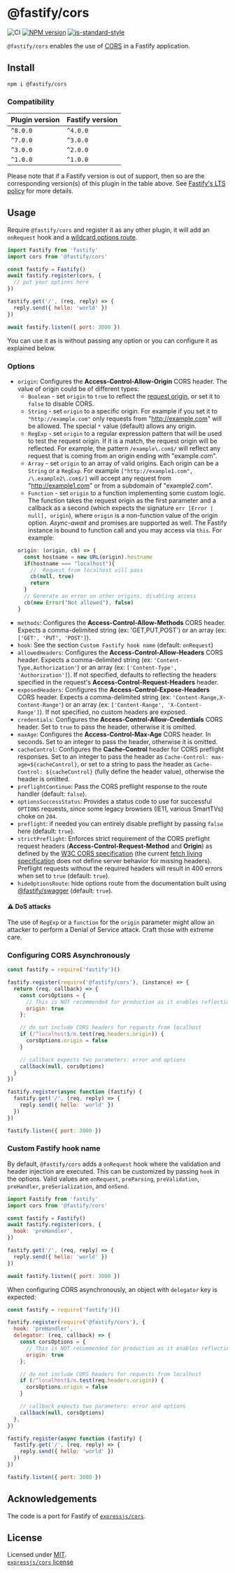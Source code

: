 # @fastify/cors

![CI](https://github.com/fastify/fastify-cors/workflows/CI/badge.svg)
[![NPM version](https://img.shields.io/npm/v/@fastify/cors.svg?style=flat)](https://www.npmjs.com/package/@fastify/cors)
[![js-standard-style](https://img.shields.io/badge/code%20style-standard-brightgreen.svg?style=flat)](https://standardjs.com/)


`@fastify/cors` enables the use of [CORS](https://en.wikipedia.org/wiki/Cross-origin_resource_sharing) in a Fastify application.

## Install
```
npm i @fastify/cors
```

### Compatibility

| Plugin version | Fastify version |
| -------------- |---------------- |
| `^8.0.0`       | `^4.0.0`        |
| `^7.0.0`       | `^3.0.0`        |
| `^3.0.0`       | `^2.0.0`        |
| `^1.0.0`       | `^1.0.0`        |


Please note that if a Fastify version is out of support, then so are the corresponding version(s) of this plugin
in the table above.
See [Fastify's LTS policy](https://github.com/fastify/fastify/blob/main/docs/Reference/LTS.md) for more details.

## Usage
Require `@fastify/cors` and register it as any other plugin, it will add an `onRequest` hook and a [wildcard options route](https://github.com/fastify/fastify/issues/326#issuecomment-411360862).
```js
import Fastify from 'fastify'
import cors from '@fastify/cors'

const fastify = Fastify()
await fastify.register(cors, { 
  // put your options here
})

fastify.get('/', (req, reply) => {
  reply.send({ hello: 'world' })
})

await fastify.listen({ port: 3000 })
```
You can use it as is without passing any option or you can configure it as explained below.
### Options
* `origin`: Configures the **Access-Control-Allow-Origin** CORS header. The value of origin could be of different types:
  - `Boolean` - set `origin` to `true` to reflect the [request origin](http://tools.ietf.org/html/draft-abarth-origin-09), or set it to `false` to disable CORS.
  - `String` - set `origin` to a specific origin. For example if you set it to `"http://example.com"` only requests from "http://example.com" will be allowed. The special `*` value (default) allows any origin.
  - `RegExp` - set `origin` to a regular expression pattern that will be used to test the request origin. If it is a match, the request origin will be reflected. For example, the pattern `/example\.com$/` will reflect any request that is coming from an origin ending with "example.com".
  - `Array` - set `origin` to an array of valid origins. Each origin can be a `String` or a `RegExp`. For example `["http://example1.com", /\.example2\.com$/]` will accept any request from "http://example1.com" or from a subdomain of "example2.com".
  - `Function` - set `origin` to a function implementing some custom logic. The function takes the request origin as the first parameter and a callback as a second (which expects the signature `err [Error | null], origin`), where `origin` is a non-function value of the origin option. *Async-await* and promises are supported as well. The Fastify instance is bound to function call and you may access via `this`. For example: 
  ```js
  origin: (origin, cb) => {
    const hostname = new URL(origin).hostname
    if(hostname === "localhost"){
      //  Request from localhost will pass
      cb(null, true)
      return
    }
    // Generate an error on other origins, disabling access
    cb(new Error("Not allowed"), false)
  }
  ```
* `methods`: Configures the **Access-Control-Allow-Methods** CORS header. Expects a comma-delimited string (ex: 'GET,PUT,POST') or an array (ex: `['GET', 'PUT', 'POST']`).
* `hook`: See the section `Custom Fastify hook name` (default: `onRequest`)
* `allowedHeaders`: Configures the **Access-Control-Allow-Headers** CORS header. Expects a comma-delimited string (ex: `'Content-Type,Authorization'`) or an array (ex: `['Content-Type', 'Authorization']`). If not specified, defaults to reflecting the headers specified in the request's **Access-Control-Request-Headers** header.
* `exposedHeaders`: Configures the **Access-Control-Expose-Headers** CORS header. Expects a comma-delimited string (ex: `'Content-Range,X-Content-Range'`) or an array (ex: `['Content-Range', 'X-Content-Range']`). If not specified, no custom headers are exposed.
* `credentials`: Configures the **Access-Control-Allow-Credentials** CORS header. Set to `true` to pass the header, otherwise it is omitted.
* `maxAge`: Configures the **Access-Control-Max-Age** CORS header. In seconds. Set to an integer to pass the header, otherwise it is omitted.
* `cacheControl`: Configures the **Cache-Control** header for CORS preflight responses. Set to an integer to pass the header as `Cache-Control: max-age=${cacheControl}`, or set to a string to pass the header as `Cache-Control: ${cacheControl}` (fully define the header value), otherwise the header is omitted.
* `preflightContinue`: Pass the CORS preflight response to the route handler (default: `false`).
* `optionsSuccessStatus`: Provides a status code to use for successful `OPTIONS` requests, since some legacy browsers (IE11, various SmartTVs) choke on `204`.
* `preflight`: if needed you can entirely disable preflight by passing `false` here (default: `true`).
* `strictPreflight`: Enforces strict requirement of the CORS preflight request headers (**Access-Control-Request-Method** and **Origin**) as defined by the [W3C CORS specification](https://www.w3.org/TR/2020/SPSD-cors-20200602/#resource-preflight-requests) (the current [fetch living specification](https://fetch.spec.whatwg.org/) does not define server behavior for missing headers). Preflight requests without the required headers will result in 400 errors when set to `true` (default: `true`).
* `hideOptionsRoute`: hide options route from the documentation built using [@fastify/swagger](https://github.com/fastify/fastify-swagger) (default: `true`).

#### :warning: DoS attacks

The use of `RegExp` or a `function` for the `origin` parameter might allow an attacker to perform a Denial of Service
attack. Craft those with extreme care.

### Configuring CORS Asynchronously

```js
const fastify = require('fastify')()

fastify.register(require('@fastify/cors'), (instance) => {
  return (req, callback) => {
    const corsOptions = {
      // This is NOT recommended for production as it enables reflection exploits
      origin: true
    };

    // do not include CORS headers for requests from localhost
    if (/^localhost$/m.test(req.headers.origin)) {
      corsOptions.origin = false
    }

    // callback expects two parameters: error and options
    callback(null, corsOptions)
  }
})

fastify.register(async function (fastify) {
  fastify.get('/', (req, reply) => {
    reply.send({ hello: 'world' })
  })
})

fastify.listen({ port: 3000 })
```

### Custom Fastify hook name

By default, `@fastify/cors` adds a `onRequest` hook where the validation and header injection are executed. This can be customized by passing `hook` in the options. Valid values are `onRequest`, `preParsing`, `preValidation`, `preHandler`, `preSerialization`, and `onSend`.

```js
import Fastify from 'fastify'
import cors from '@fastify/cors'

const fastify = Fastify()
await fastify.register(cors, { 
  hook: 'preHandler',
})

fastify.get('/', (req, reply) => {
  reply.send({ hello: 'world' })
})

await fastify.listen({ port: 3000 })
```

When configuring CORS asynchronously, an object with `delegator` key is expected:

```js
const fastify = require('fastify')()

fastify.register(require('@fastify/cors'), {
  hook: 'preHandler',
  delegator: (req, callback) => {
    const corsOptions = {
      // This is NOT recommended for production as it enables reflection exploits
      origin: true
    };

    // do not include CORS headers for requests from localhost
    if (/^localhost$/m.test(req.headers.origin)) {
      corsOptions.origin = false
    }

    // callback expects two parameters: error and options
    callback(null, corsOptions)
  },
})

fastify.register(async function (fastify) {
  fastify.get('/', (req, reply) => {
    reply.send({ hello: 'world' })
  })
})

fastify.listen({ port: 3000 })
```

## Acknowledgements

The code is a port for Fastify of [`expressjs/cors`](https://github.com/expressjs/cors).

## License

Licensed under [MIT](./LICENSE).<br/>
[`expressjs/cors` license](https://github.com/expressjs/cors/blob/master/LICENSE)
